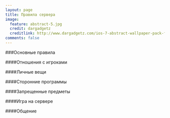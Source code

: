 ```yaml
---
layout: page
title: Правила сервера
image:
  feature: abstract-5.jpg
  credit: dargadgetz
  creditlink: http://www.dargadgetz.com/ios-7-abstract-wallpaper-pack-for-iphone-5-and-ipod-touch-retina/
comments: false
---
```

###Основные правила

####Отношения с игроками

[^1]: Будьте вежливы и не используйте мат! В отличие от реальной жизни, в игре все лучше решается дуэлью, а не словесной перебранкой в чате. Наказание за мат может быть достаточно строгим, до недели мута или даже… Пары дней бана.
[^2]: Если вам захотелось погулять по миру — не лезьте на стройки. Очень часто игроки жалуются на других игроков, мешающих им строить. Наказание за этот проступок не очень сурово, но все же. Наказанием вам будет kick (в худшем случае) или варп в другое случайное место на карте.

####Личные вещи

[^1]: Если вам нужно заприватить регион под себя — обратитесь к админу. Не надо огораживать дом шипами или адскими камнями, пожалуйста! Просто тихо и спокойно попросите админа защитить ваш дом. Это лишь совет, но не обязательное правило. Хотя лучше бы его соблюдать… Получать вечные жалобы на «смертельный» дом с кучей ловушек порой бывает не очень приятно.
[^2]: Варварское разрушение построек, — мерзкое явление, оставляющее позади себя развалины. Не стоит этого делать. Восстановить дом можно за 3 минуты, а найти виновника — за 5 секунд. После чего и бан на недельку, ну а если разрушено было что-то масштабное и красивое… Тут уже бана навеки будет мало.
[^3]: Если вы решили провести торг с другим игроком — советуем вам уединиться. Всегда найдется случайный прохожий, который подберет ваши предметы и исчезнет во тьме ночной. А лучше просто взять вещи из сундуков близ спавна.

####Сторонние программы

[^1]: Забудьте про читы и трейнеры, будьте честным игроком, они у нас в почете. Кроме того, читы строжайше запрещены. Если не хотите получить бан — откажитесь от программ, облегчающих игру. От них одни проблемы. Бан на неделю вам будет обеспечен, это точно.
[^2]: Кроме читов есть модифицированные клиенты. Получать преимущество над другими игроками нечестно, поэтому их мы тоже не советуем использовать. Совсем не советуем. Очень.
[^3]: Пожалуйста, не используйте читы для разрушения построек. Да, это просто. Но вам не нужен бан. Просто попросите админов, которые при помощи своих магических возможностей способны удалить постройки за считанные секунды.

####Запрещенные предметы

[^1]: На сервере есть запрещенные предметы. Их немного, вашу игру они почти ничуть не испортят, но спасут мир от нашествия хаоса.

####Игра на сервере

[^1]: Стройте дома где угодно! Под землей, под водой, в небе и на земле. Но желательно чтобы через них был проход, если они каким-то образом могут мешать новичкам. Но знайте, если вы не сделаете этого, ваше строение может быть уничтожено или переделано таким образом, чтобы новички могли проходить не имея специальных предметов.
[^2]: Не ставьте слишком много сундуков! Зачем вам пустые сундуки, из-за которых другие игроки не смогут поставить свои? Ограничьтесь сейфом или копилкой для важных вещей.
[^3]: Каждый игрок может иметь 1-2 привата для дома и один приват для некоего ивента, который может устроить игрок. Вы можете попросить добавить кого-то в приват только если сами уже состоите в нем! Попытка обмана карается достаточно жестоко, от одного дня бана, до 5-и.

####Общение

[^1]: Не пишите сообщения с нажатым капс-локом! Для тех, кто не в курсе, Caps Lock — клавиша, позволяющая печатать БОЛЬШИМИ БУКВАМИ. Если вам хочется привлечь внимание, проще почаще использовать восклицательные знаки. Но не переусердствуйте… А-то бывает немного грустно получить кик или бан на день.
[^2]: Ваш ник должен быть девственно чист. Никаких матерных слов, никакой рекламы, даже если вам удастся её туда вставить. Этим вы только накличете беду в виде кика или бана.
[^3]: Не надоедайте администраторам. Да, они могут вам помочь, но это не их работа и не их обязанность.
